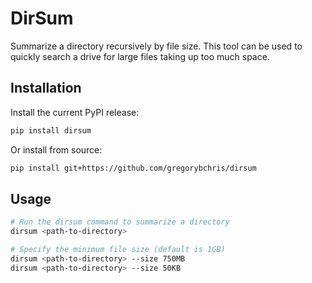 # DirSum

Summarize a directory recursively by file size. This tool can be used to quickly search a drive for large files taking up too much space.

## Installation

Install the current PyPI release:

```bash
pip install dirsum
```

Or install from source:

```bash
pip install git+https://github.com/gregorybchris/dirsum
```

## Usage

```bash
# Run the dirsum command to summarize a directory
dirsum <path-to-directory>

# Specify the minimum file size (default is 1GB)
dirsum <path-to-directory> --size 750MB
dirsum <path-to-directory> --size 50KB
```
